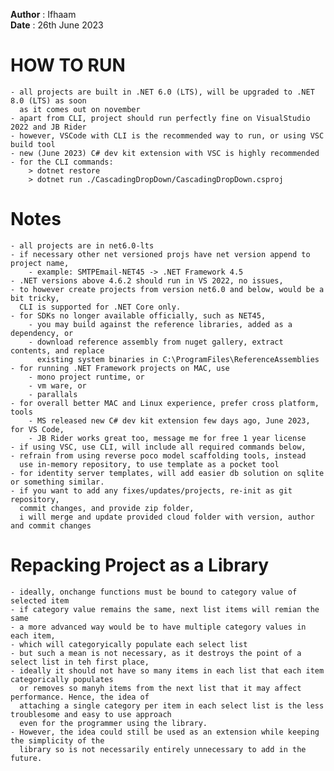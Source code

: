 <strong>Author</strong> : Ifhaam </br>
<strong>Date</strong>   : 26th June 2023

# HOW TO RUN
	- all projects are built in .NET 6.0 (LTS), will be upgraded to .NET 8.0 (LTS) as soon
	  as it comes out on november
	- apart from CLI, project should run perfectly fine on VisualStudio 2022 and JB Rider
	- however, VSCode with CLI is the recommended way to run, or using VSC build tool
	- new (June 2023) C# dev kit extension with VSC is highly recommended
	- for the CLI commands:
		> dotnet restore
		> dotnet run ./CascadingDropDown/CascadingDropDown.csproj

# Notes
	- all projects are in net6.0-lts
	- if necessary other net versioned projs have net version append to project name,
		- example: SMTPEmail-NET45 -> .NET Framework 4.5
	- .NET versions above 4.6.2 should run in VS 2022, no issues,
	- to however create projects from version net6.0 and below, would be a bit tricky, 
	  CLI is supported for .NET Core only.
	- for SDKs no longer available officially, such as NET45,
		- you may build against the reference libraries, added as a dependency, or
		- download reference assembly from nuget gallery, extract contents, and replace
		  existing system binaries in C:\ProgramFiles\ReferenceAssemblies
	- for running .NET Framework projects on MAC, use
		- mono project runtime, or
		- vm ware, or
		- parallals
	- for overall better MAC and Linux experience, prefer cross platform, tools
		- MS released new C# dev kit extension few days ago, June 2023, for VS Code,
		- JB Rider works great too, message me for free 1 year license
	- if using VSC, use CLI, will include all required commands below,
	- refrain from using reverse poco model scaffolding tools, instead
	  use in-memory repository, to use template as a pocket tool
	- for identity server templates, will add easier db solution on sqlite or something similar.
	- if you want to add any fixes/updates/projects, re-init as git repository,
	  commit changes, and provide zip folder,
	  i will merge and update provided cloud folder with version, author and commit changes

# Repacking Project as a Library
	- ideally, onchange functions must be bound to category value of selected item
	- if category value remains the same, next list items will remian the same
	- a more advanced way would be to have multiple category values in each item,
	- which will categoryically populate each select list
	- but such a mean is not necessary, as it destroys the point of a select list in teh first place, 
	- ideally it should not have so many items in each list that each item categorically populates
	  or removes so manyh items from the next list that it may affect performance. Hence, the idea of 
	  attaching a single category per item in each select list is the less troublesome and easy to use approach
	  even for the programmer using the library.
	- However, the idea could still be used as an extension while keeping the simplicity of the
	  library so is not necessarily entirely unnecessary to add in the future.